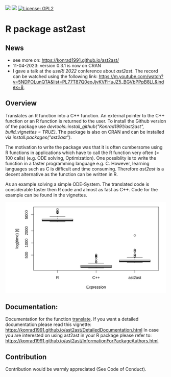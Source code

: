 <!-- badges: start -->
[![](http://cranlogs.r-pkg.org/badges/last-month/ast2ast?color=green)](https://cran.r-project.org/package=ast2ast)
[![](https://www.r-pkg.org/badges/version/ast2ast?color=green)](https://cran.r-project.org/package=ast2ast)
[![License: GPL2](https://img.shields.io/badge/license-GPL2-blue.svg)](https://cran.r-project.org/web/licenses/GPL-2)
<!-- badges: end -->


# R package ast2ast

## News

* see more on: https://konrad1991.github.io/ast2ast/ 
* 11-04-2023: version 0.3.1 is now on CRAN
* I gave a talk at the *useR! 2022* conference about *ast2ast*. The record can be watched using the following link: https://m.youtube.com/watch?v=5NDPOLunQTA&list=PL77T87Q0eoJjvKVFHuJZ5_BGVbPPpB8LL&index=8,

## Overview

Translates an R function into a C++ function. An external pointer to the C++ function or an R function is returned to the user. To install the Github version of the package use *devtools::install_github("Konrad1991/ast2ast", build_vignettes = TRUE)*. The package is also on CRAN and can be installed via *install.packages("ast2ast")*. 

The motivation to write the package was that it is often cumbersome using R functions in applications which have to call the R function very often (> 100 calls) (e.g. ODE solving, Optimization). One possiblity is to write the function in a faster programming language e.g. C. However, learning languages such as C is difficult and time consuming. Therefore *ast2ast* is a decent alternative as the function can be written in R.

As an example solving a simple ODE-System. The translated code is considerable faster then R code and almost as fast as C++. Code for the example can be found in the vignettes.

![Benchmark](https://github.com/Konrad1991/ast2ast/blob/master/vignettes/benchmark.png)

## Documentation:

Documentation for the function [translate](https://konrad1991.github.io/ast2ast/translate.html).
If you want a detailed documentation please read this vignette: https://konrad1991.github.io/ast2ast/DetailedDocumentation.html
In case you are interested on using ast2ast in your R package please refer to: https://konrad1991.github.io/ast2ast/InformationForPackageAuthors.html

## Contribution


Contribution would be warmly appreciated (See Code of Conduct).


